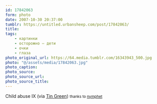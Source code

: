 ```yaml
---
id: 17842063
form: photo
date: 2007-10-30 20:37:00
tumblr: https://untitled.urbansheep.com/post/17842063/
title:
tags:
    - картинки
    - осторожно — дети
    - очки
    - глаза
photo_original_url: https://64.media.tumblr.com/16343943_500.jpg
photo: "@/assets/media/17842063.jpg"
photo_caption:
photo_source:
photo_source_url:
photo_source_title:
---
```


<p>Child abuse IX (via <a href="http://flickr.com/photos/tingreen">Tin Green</a>) <small>thanks to <a href="http://c.tumblr.com/post/16373240">nymphet</a></small></p>
